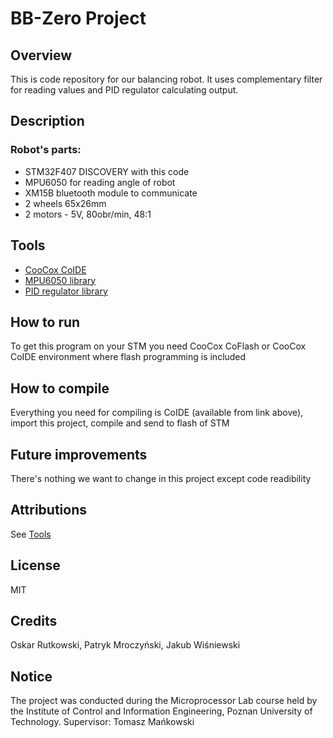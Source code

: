 # BB-Zero Project

## Overview
  This is code repository for our balancing robot. It uses complementary filter for reading values and PID regulator calculating output.  
 
## Description

  ### Robot's parts:
  * STM32F407 DISCOVERY with this code
  * MPU6050 for reading angle of robot 
  * XM15B bluetooth module to communicate
  * 2 wheels 65x26mm
  * 2 motors - 5V, 80obr/min, 48:1

## Tools

  * [CooCox CoIDE](http://www.coocox.org/software/coide.php)
  * [MPU6050 library]()
  * [PID regulator library]()

## How to run

  To get this program on your STM you need CooCox CoFlash or CooCox CoIDE environment where flash programming is included

## How to compile

  Everything you need for compiling is CoIDE (available from link above), import this project, compile and send to flash of STM

## Future improvements

  There's nothing we want to change in this project except code readibility

## Attributions

  See [Tools](#tools)

## License

  MIT

## Credits

  Oskar Rutkowski, Patryk Mroczyński, Jakub Wiśniewski
  
## Notice

  The project was conducted during the Microprocessor Lab course held by the Institute of Control and Information Engineering, Poznan University of Technology.
  Supervisor: Tomasz Mańkowski
